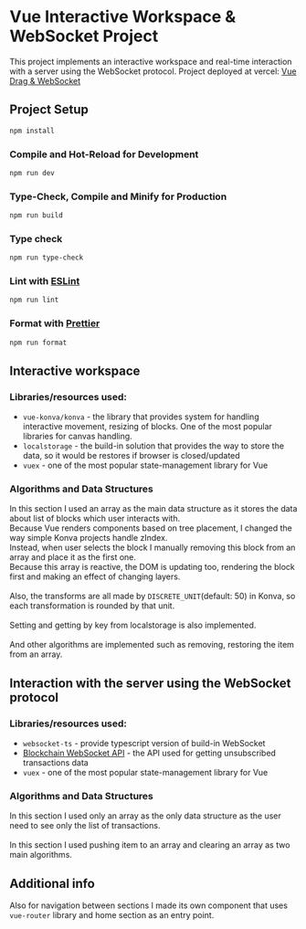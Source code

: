 # Vue Interactive Workspace & WebSocket Project

This project implements an interactive workspace and real-time interaction with a server using the WebSocket protocol.
Project deployed at vercel: [Vue Drag & WebSocket](https://vue-drag-websocket.vercel.app/)

## Project Setup

```sh
npm install
```

### Compile and Hot-Reload for Development

```sh
npm run dev
```

### Type-Check, Compile and Minify for Production

```sh
npm run build
```

### Type check

```sh
npm run type-check
```

### Lint with [ESLint](https://eslint.org/)

```sh
npm run lint
```

### Format with [Prettier](https://prettier.io/)

```sh
npm run format
```

## Interactive workspace

### Libraries/resources used:
- ```vue-konva/konva``` - the library that provides system for handling interactive movement, resizing of blocks. One of the most popular libraries for canvas handling.
- ```localstorage``` - the build-in solution that provides the way to store the data, so it would be restores if browser is closed/updated
- ```vuex``` - one of the most popular state-management library for Vue

### Algorithms and Data Structures
In this section I used an array as the main data structure as it stores the data about list of blocks which user interacts with.
<br/>
Because Vue renders components based on tree placement, I changed the way simple Konva projects handle zIndex.
<br/>
Instead, when user selects the block I manually removing this block from an array and place it as the first one.
<br/>
Because this array is reactive, the DOM is updating too, rendering the block first and making an effect of changing layers.
<br/>
<br/>
Also, the transforms are all made by ```DISCRETE_UNIT```(default: 50) in Konva, so each transformation is rounded by that unit.
<br/>
<br/>
Setting and getting by key from localstorage is also implemented.
<br/>
<br/>
And other algorithms are implemented such as removing, restoring the item from an array.

## Interaction with the server using the WebSocket protocol

### Libraries/resources used:
- ```websocket-ts``` - provide typescript version of build-in WebSocket
- [Blockchain WebSocket API](https://www.blockchain.com/explorer/api/api_websocket) - the API used for getting unsubscribed transactions data
- ```vuex``` - one of the most popular state-management library for Vue

### Algorithms and Data Structures
In this section I used only an array as the only data structure as the user need to see only the list of transactions.
<br/>
<br/>
In this section I used pushing item to an array and clearing an array as two main algorithms.

## Additional info
Also for navigation between sections I made its own component that uses ```vue-router``` library and home section as an entry point.
